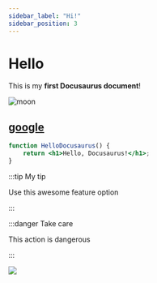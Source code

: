 ```yaml
---
sidebar_label: "Hi!"
sidebar_position: 3
---
```


# Hello

This is my **first Docusaurus document**!

![moon](https://images.unsplash.com/photo-1639457250540-86bd0f1859c2?ixlib=rb-1.2.1&ixid=MnwxMjA3fDB8MHxwaG90by1wYWdlfHx8fGVufDB8fHx8&auto=format&fit=crop&w=1364&q=80)

## [google](https://google.com)

```jsx title="src/components/HelloDocusaurus.js"
function HelloDocusaurus() {
	return <h1>Hello, Docusaurus!</h1>;
}
```

:::tip My tip

Use this awesome feature option

:::

:::danger Take care

This action is dangerous

:::

[<img src='https://images.unsplash.com/photo-1536684922370-1c0c035b4a61?ixlib=rb-1.2.1&ixid=MnwxMjA3fDB8MHxwaG90by1wYWdlfHx8fGVufDB8fHx8&auto=format&fit=crop&w=1511&q=80' />](http://google.com.au/)
